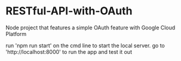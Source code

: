 # RESTful-API-with-OAuth
Node project that features a simple OAuth feature with Google Cloud Platform

run 'npm run start' on the cmd line to start the local server.
go to 'http://localhost:8000' to run the app and test it out